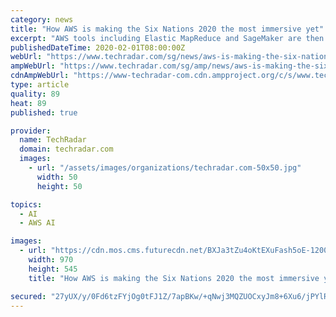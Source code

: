 ```yaml
---
category: news
title: "How AWS is making the Six Nations 2020 the most immersive yet"
excerpt: "AWS tools including Elastic MapReduce and SageMaker are then used to harness machine learning and analytics to get detailed insight into that data, creating analytics that can then be shared in real time for live broadcast to viewers in over 170 countries to enjoy. For example, to power the new Kick Predictor statistics tool, the AWS Machine ..."
publishedDateTime: 2020-02-01T08:00:00Z
webUrl: "https://www.techradar.com/sg/news/aws-is-making-the-six-nations-2020-the-most-immersive-yet"
ampWebUrl: "https://www.techradar.com/sg/amp/news/aws-is-making-the-six-nations-2020-the-most-immersive-yet"
cdnAmpWebUrl: "https://www-techradar-com.cdn.ampproject.org/c/s/www.techradar.com/sg/amp/news/aws-is-making-the-six-nations-2020-the-most-immersive-yet"
type: article
quality: 89
heat: 89
published: true

provider:
  name: TechRadar
  domain: techradar.com
  images:
    - url: "/assets/images/organizations/techradar.com-50x50.jpg"
      width: 50
      height: 50

topics:
  - AI
  - AWS AI

images:
  - url: "https://cdn.mos.cms.futurecdn.net/BXJa3tZu4oKtEXuFash5oE-1200-80.jpg"
    width: 970
    height: 545
    title: "How AWS is making the Six Nations 2020 the most immersive yet"

secured: "27yUX/y/0Fd6tzFYjOg0tFJ1Z/7apBKw/+qNwj3MQZUOCxyJm8+6Xu6/jPYlRiAVMJHE9IPaps1cAWw9T2TRCVumqUHYO03Q5UK5DfT8HZBH9MorRpc0ZTwrNSVgOo6EwX2WyuWytKGGdnQNwF61SsOqErVzuz4Y/XfWECmsjUBSqKZ/zlPn5w59+WE1BWPk0IPayEZsJUq/pmJw6V9iCWYuk/Kv7Jo2IVfK6m9dYC3990bKtYwecEhGo9+04G50JmJD7k/RGv3rUGsbDRhi1TO+9v4fiyI7PzzSPDxGAqlrxWkA/mGxUxYJB0L7VEGLfkNONRJXE3UpTV+Yc5xUq2H4kSEcDVRCVCs9kq55FWfgU12yEaUezZmAYEvP6m0B5lDNIRZKEKTu97zb8eBWvp0WmzNFv6NGWB7OdqArns0OqDcM+2Apa5AgoLNNnH251DTPUQ14wwZPY5nZwwp+VYcnjwMHG4+A6dm+vpuhO74=;ZL59lIf/2JTSe68hvyTusQ=="
---
```


